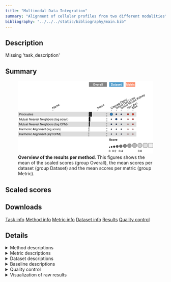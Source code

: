 ```yaml
---
title: "Multimodal Data Integration"
summary: "Alignment of cellular profiles from two different modalities"
bibliography: "../../../static/bibliography/main.bib"
---
```


<script src="index_files/libs/htmlwidgets-1.5.4/htmlwidgets.js"></script>
<link href="index_files/libs/datatables-css-0.0.0/datatables-crosstalk.css" rel="stylesheet" />
<script src="index_files/libs/datatables-binding-0.25/datatables.js"></script>
<script src="index_files/libs/jquery-3.6.0/jquery-3.6.0.min.js"></script>
<link href="index_files/libs/dt-core-1.11.3/css/jquery.dataTables.min.css" rel="stylesheet" />
<link href="index_files/libs/dt-core-1.11.3/css/jquery.dataTables.extra.css" rel="stylesheet" />
<script src="index_files/libs/dt-core-1.11.3/js/jquery.dataTables.min.js"></script>
<link href="index_files/libs/dt-ext-select-1.11.3/css/select.dataTables.min.css" rel="stylesheet" />
<script src="index_files/libs/dt-ext-select-1.11.3/js/dataTables.select.min.js"></script>
<link href="index_files/libs/dt-ext-searchpanes-1.11.3/css/searchPanes.dataTables.min.css" rel="stylesheet" />
<script src="index_files/libs/dt-ext-searchpanes-1.11.3/js/dataTables.searchPanes.min.js"></script>
<script src="index_files/libs/jszip-1.11.3/jszip.min.js"></script>
<script src="index_files/libs/pdfmake-1.11.3/pdfmake.js"></script>
<script src="index_files/libs/pdfmake-1.11.3/vfs_fonts.js"></script>
<link href="index_files/libs/dt-ext-buttons-1.11.3/css/buttons.dataTables.min.css" rel="stylesheet" />
<script src="index_files/libs/dt-ext-buttons-1.11.3/js/dataTables.buttons.min.js"></script>
<script src="index_files/libs/dt-ext-buttons-1.11.3/js/buttons.html5.min.js"></script>
<script src="index_files/libs/dt-ext-buttons-1.11.3/js/buttons.colVis.min.js"></script>
<script src="index_files/libs/dt-ext-buttons-1.11.3/js/buttons.print.min.js"></script>
<link href="index_files/libs/crosstalk-1.2.0/css/crosstalk.min.css" rel="stylesheet" />
<script src="index_files/libs/crosstalk-1.2.0/js/crosstalk.min.js"></script>
<script src="index_files/libs/kePrint-0.0.1/kePrint.js"></script>
<link href="index_files/libs/lightable-0.0.1/lightable.css" rel="stylesheet" />


## Description

Missing 'task_description'

## Summary

<figure>
<img src="index.markdown_strict_files/figure-markdown_strict/summary-1.png" width="691" alt="Overview of the results per method. This figures shows the mean of the scaled scores (group Overall), the mean scores per dataset (group Dataset) and the mean scores per metric (group Metric)." />
<figcaption aria-hidden="true"><strong>Overview of the results per method</strong>. This figures shows the mean of the scaled scores (group Overall), the mean scores per dataset (group Dataset) and the mean scores per metric (group Metric).</figcaption>
</figure>

## Scaled scores

<div id="htmlwidget-964edce539e1dab99d69" style="width:100%;height:auto;" class="datatables html-widget"></div>
<script type="application/json" data-for="htmlwidget-964edce539e1dab99d69">{"x":{"filter":"none","vertical":false,"extensions":["Select","SearchPanes","Buttons"],"data":[["<a href=\"/bibliography#gower1975generalized\">Procrustes<\/a>","<a href=\"/bibliography#haghverdi2018batch\">Mutual Nearest Neighbors (log scran)<\/a>","<a href=\"/bibliography#gower1975generalized\">Procrustes<\/a>","<a href=\"/bibliography#gower1975generalized\">Procrustes<\/a>","<a href=\"/bibliography#haghverdi2018batch\">Mutual Nearest Neighbors (log scran)<\/a>","<a href=\"/bibliography#haghverdi2018batch\">Mutual Nearest Neighbors (log CPM)<\/a>","<a href=\"/bibliography#haghverdi2018batch\">Mutual Nearest Neighbors (log CPM)<\/a>","<a href=\"/bibliography#gower1975generalized\">Procrustes<\/a>","<a href=\"/bibliography#haghverdi2018batch\">Mutual Nearest Neighbors (log CPM)<\/a>","<a href=\"/bibliography#haghverdi2018batch\">Mutual Nearest Neighbors (log scran)<\/a>","<a href=\"/bibliography#stanley2020harmonic\">Harmonic Alignment (log scran)<\/a>","<a href=\"/bibliography#haghverdi2018batch\">Mutual Nearest Neighbors (log CPM)<\/a>","<a href=\"/bibliography#stanley2020harmonic\">Harmonic Alignment (log scran)<\/a>","<a href=\"/bibliography#stanley2020harmonic\">Harmonic Alignment (sqrt CPM)<\/a>","<a href=\"/bibliography#stanley2020harmonic\">Harmonic Alignment (log scran)<\/a>","<a href=\"/bibliography#stanley2020harmonic\">Harmonic Alignment (sqrt CPM)<\/a>","<a href=\"/bibliography#stanley2020harmonic\">Harmonic Alignment (sqrt CPM)<\/a>","<a href=\"/bibliography#stanley2020harmonic\">Harmonic Alignment (log scran)<\/a>","<a href=\"/bibliography#haghverdi2018batch\">Mutual Nearest Neighbors (log scran)<\/a>","<a href=\"/bibliography#stanley2020harmonic\">Harmonic Alignment (sqrt CPM)<\/a>"],["<a href=\"/bibliography#stoeckius2017simultaneous\">CITE-seq Cord Blood Mononuclear Cells<\/a>","<a href=\"/bibliography#cao2018joint\">sciCAR Cell Lines<\/a>","Overall mean","<a href=\"/bibliography#cao2018joint\">sciCAR Cell Lines<\/a>","Overall mean","<a href=\"/bibliography#stoeckius2017simultaneous\">CITE-seq Cord Blood Mononuclear Cells<\/a>","<a href=\"/bibliography#cao2018joint\">sciCAR Cell Lines<\/a>","<a href=\"/bibliography#cao2018joint\">sciCAR Mouse Kidney<\/a>","Overall mean","<a href=\"/bibliography#cao2018joint\">sciCAR Mouse Kidney<\/a>","<a href=\"/bibliography#cao2018joint\">sciCAR Mouse Kidney<\/a>","<a href=\"/bibliography#cao2018joint\">sciCAR Mouse Kidney<\/a>","<a href=\"/bibliography#stoeckius2017simultaneous\">CITE-seq Cord Blood Mononuclear Cells<\/a>","<a href=\"/bibliography#cao2018joint\">sciCAR Mouse Kidney<\/a>","Overall mean","<a href=\"/bibliography#stoeckius2017simultaneous\">CITE-seq Cord Blood Mononuclear Cells<\/a>","Overall mean","<a href=\"/bibliography#cao2018joint\">sciCAR Cell Lines<\/a>","<a href=\"/bibliography#stoeckius2017simultaneous\">CITE-seq Cord Blood Mononuclear Cells<\/a>","<a href=\"/bibliography#cao2018joint\">sciCAR Cell Lines<\/a>"],[0.367371660099538,0.172964252031419,0.162837986597246,0.0738402342650184,0.0653706327887329,0.0622904826180733,0.0578544389346066,0.0473020654271813,0.0426085296479292,0.0374213892344664,0.0109700285290439,0.00768066739110755,0.0046471142447602,0.00401139972041642,0.00314853587622908,-0.00173450021106317,-0.00480976937010793,-0.00617153514511684,-0.0142737428996867,-0.016706207619677],[0.308171704906801,0.0802243802593182,0.135417673163572,0.0579895919310561,0.0369218501295169,0.0140308448143716,0.0366648883279408,0.0400917226528605,0.0151695187773746,0.0434258827880639,0.0247993159239327,-0.00518717681018846,0.011571461471132,0.0104405294544754,0.0152583183793965,-0.00114099213098423,-0.000711677681043749,0.0094041777431248,-0.0128847126588314,-0.0114345703666224],[0.426571615292276,0.26570412380352,0.19025830003092,0.0896908765989807,0.0938194154479489,0.110550120421775,0.0790439895412725,0.054512408201502,0.0700475405184837,0.0314168956808689,-0.00285925886584493,0.0205485115924036,-0.00227723298161164,-0.00241773001364254,-0.00896124662693835,-0.0023280082911421,-0.00890786105917211,-0.0217472480333585,-0.0156627731405421,-0.0219778448727317],[291,879,449.666666666667,499,982.666666666667,540,749,559,719.333333333333,1239,1993,869,2046,581,1926,890,593.666666666667,1739,830,310],[132.8,88.6,273.333333333333,369,86.3666666666667,43.5,83.3,318.2,71.6,92.8,655.5,88,395,941.1,458.566666666667,903.9,930.366666666667,325.2,77.7,946.1],[0.5666015625,3.22265625,0.684928385416667,0.65517578125,3.87369791666667,1.953125,1.85546875,0.8330078125,2.01822916666667,4.19921875,4.19921875,2.24609375,4.19921875,1.85546875,3.87369791666667,0.61318359375,1.112890625,3.22265625,4.19921875,0.87001953125],["<a href=\"https://docs.scipy.org/doc/scipy/reference/generated/scipy.spatial.procrustes.html\">v1.9.3<\/a>","<a href=\"https://github.com/LTLA/batchelor\">v1.12.3<\/a>","<a href=\"https://docs.scipy.org/doc/scipy/reference/generated/scipy.spatial.procrustes.html\">v1.9.3<\/a>","<a href=\"https://docs.scipy.org/doc/scipy/reference/generated/scipy.spatial.procrustes.html\">v1.9.3<\/a>","<a href=\"https://github.com/LTLA/batchelor\">v1.12.3<\/a>","<a href=\"https://github.com/LTLA/batchelor\">v1.12.3<\/a>","<a href=\"https://github.com/LTLA/batchelor\">v1.12.3<\/a>","<a href=\"https://docs.scipy.org/doc/scipy/reference/generated/scipy.spatial.procrustes.html\">v1.9.3<\/a>","<a href=\"https://github.com/LTLA/batchelor\">v1.12.3<\/a>","<a href=\"https://github.com/LTLA/batchelor\">v1.12.3<\/a>","<a href=\"https://github.com/KrishnaswamyLab/harmonic-alignment\">v0.0<\/a>","<a href=\"https://github.com/LTLA/batchelor\">v1.12.3<\/a>","<a href=\"https://github.com/KrishnaswamyLab/harmonic-alignment\">v0.0<\/a>","<a href=\"https://github.com/KrishnaswamyLab/harmonic-alignment\">v0.0<\/a>","<a href=\"https://github.com/KrishnaswamyLab/harmonic-alignment\">v0.0<\/a>","<a href=\"https://github.com/KrishnaswamyLab/harmonic-alignment\">v0.0<\/a>","<a href=\"https://github.com/KrishnaswamyLab/harmonic-alignment\">v0.0<\/a>","<a href=\"https://github.com/KrishnaswamyLab/harmonic-alignment\">v0.0<\/a>","<a href=\"https://github.com/LTLA/batchelor\">v1.12.3<\/a>","<a href=\"https://github.com/KrishnaswamyLab/harmonic-alignment\">v0.0<\/a>"]],"container":"<table class=\"stripe compact\">\n  <thead>\n    <tr>\n      <th>Method<\/th>\n      <th>Dataset<\/th>\n      <th>Mean score<\/th>\n      <th>kNN Area Under the Curve<\/th>\n      <th>Mean squared error<\/th>\n      <th>Runtime (s)<\/th>\n      <th>CPU (%)<\/th>\n      <th>Memory (GB)<\/th>\n      <th>Library<\/th>\n    <\/tr>\n  <\/thead>\n<\/table>","options":{"dom":"Bfrtip","paging":false,"columnDefs":[{"targets":6,"render":"function(data, type, row, meta) {\n    return type !== 'display' ? data : DTWidget.formatRound(data, 0, 3, \",\", \".\", null);\n  }"},{"targets":5,"render":"function(data, type, row, meta) {\n    return type !== 'display' ? data : DTWidget.formatRound(data, 0, 3, \",\", \".\", null);\n  }"},{"targets":7,"render":"function(data, type, row, meta) {\n    return type !== 'display' ? data : DTWidget.formatRound(data, 2, 3, \",\", \".\", null);\n  }"},{"targets":2,"render":"function(data, type, row, meta) {\n    return type !== 'display' ? data : DTWidget.formatRound(data, 2, 3, \",\", \".\", null);\n  }"},{"targets":3,"render":"function(data, type, row, meta) {\n    return type !== 'display' ? data : DTWidget.formatRound(data, 2, 3, \",\", \".\", null);\n  }"},{"targets":4,"render":"function(data, type, row, meta) {\n    return type !== 'display' ? data : DTWidget.formatRound(data, 2, 3, \",\", \".\", null);\n  }"},{"searchPanes":{"show":false},"targets":[2,3,4,5,6,7,8]},{"searchPanes":{"preSelect":"Overall mean"},"targets":1},{"className":"dt-right","targets":[2,3,4,5,6,7]}],"buttons":["searchPanes",{"extend":"collection","buttons":["csv","excel","pdf"],"text":"Download"}],"language":{"searchPanes":{"collapse":"Filter Rows"}},"order":[],"autoWidth":false,"orderClasses":false}},"evals":["options.columnDefs.0.render","options.columnDefs.1.render","options.columnDefs.2.render","options.columnDefs.3.render","options.columnDefs.4.render","options.columnDefs.5.render"],"jsHooks":[]}</script>
<!--### CITE-seq Cord Blood Mononuclear Cells-->

## Downloads

<a href="data/task_info.json" class="btn btn-secondary">Task info</a>
<a href="data/method_info.json" class="btn btn-secondary">Method info</a>
<a href="data/metric_info.json" class="btn btn-secondary">Metric info</a>
<a href="data/dataset_info.json" class="btn btn-secondary">Dataset info</a>
<a href="data/results.json" class="btn btn-secondary">Results</a>
<a href="data/quality_control.json" class="btn btn-secondary">Quality control</a>

## Details

<details>
<summary>
Method descriptions
</summary>

-   **[Harmonic Alignment (log scran)](https://github.com/KrishnaswamyLab/harmonic-alignment)**: Missing 'method_description'. [\[stanley2020harmonic\]](/bibliography#stanley2020harmonic)

<!-- -->

-   **[Harmonic Alignment (sqrt CPM)](https://github.com/KrishnaswamyLab/harmonic-alignment)**: Missing 'method_description'. [\[stanley2020harmonic\]](/bibliography#stanley2020harmonic)

<!-- -->

-   **[Mutual Nearest Neighbors (log CPM)](https://github.com/LTLA/batchelor)**: Missing 'method_description'. [\[haghverdi2018batch\]](/bibliography#haghverdi2018batch)

<!-- -->

-   **[Mutual Nearest Neighbors (log scran)](https://github.com/LTLA/batchelor)**: Missing 'method_description'. [\[haghverdi2018batch\]](/bibliography#haghverdi2018batch)

<!-- -->

-   **[Procrustes](https://docs.scipy.org/doc/scipy/reference/generated/scipy.spatial.procrustes.html)**: Missing 'method_description'. [\[gower1975generalized\]](/bibliography#gower1975generalized)

<!-- -->

-   **[Random Features](https://github.com/openproblems-bio/openproblems)**: Missing 'method_description'. [\[openproblems\]](/bibliography#openproblems)

<!-- -->

-   **[True Features](https://github.com/openproblems-bio/openproblems)**: Missing 'method_description'. [\[openproblems\]](/bibliography#openproblems)

</details>
<details>
<summary>
Metric descriptions
</summary>

-   **kNN Area Under the Curve**: Missing 'metric_description'. [\[stanley2020harmonic\]](/bibliography#stanley2020harmonic)

<!-- -->

-   **Mean squared error**: Missing 'metric_description'. [\[lance2022multimodal\]](/bibliography#lance2022multimodal)

</details>
<details>
<summary>
Dataset descriptions
</summary>

-   **CITE-seq Cord Blood Mononuclear Cells**: Missing 'dataset_description'. [\[stoeckius2017simultaneous\]](/bibliography#stoeckius2017simultaneous)

<!-- -->

-   **sciCAR Cell Lines**: Missing 'dataset_description'. [\[cao2018joint\]](/bibliography#cao2018joint)

<!-- -->

-   **sciCAR Mouse Kidney**: Missing 'dataset_description'. [\[cao2018joint\]](/bibliography#cao2018joint)

</details>
<details>
<summary>
Baseline descriptions
</summary>

-   **Random Features**: Missing 'method_description'.

<!-- -->

-   **True Features**: Missing 'method_description'.

</details>
<details>
<summary>
Quality control
</summary>
<table class="table lightable-paper" style='margin-left: auto; margin-right: auto; font-family: "Arial Narrow", arial, helvetica, sans-serif; margin-left: auto; margin-right: auto;'>
 <thead>
  <tr>
   <th style="text-align:left;"> Category </th>
   <th style="text-align:left;"> Name </th>
   <th style="text-align:right;"> Value </th>
   <th style="text-align:left;"> Condition </th>
   <th style="text-align:left;"> Severity </th>
  </tr>
 </thead>
<tbody>
  <tr>
   <td style="text-align:left;" data-toggle="tooltip" data-container="body" data-placement="right" title="Dataset metadata field 'dataset_description' should be defined
  Task id: multimodal_data_integration
  Field: dataset_description
"> Dataset info </td>
   <td style="text-align:left;" data-toggle="tooltip" data-container="body" data-placement="right" title="Dataset metadata field 'dataset_description' should be defined
  Task id: multimodal_data_integration
  Field: dataset_description
"> Pct 'dataset_description' missing </td>
   <td style="text-align:right;" data-toggle="tooltip" data-container="body" data-placement="right" title="Dataset metadata field 'dataset_description' should be defined
  Task id: multimodal_data_integration
  Field: dataset_description
"> 1 </td>
   <td style="text-align:left;" data-toggle="tooltip" data-container="body" data-placement="right" title="Dataset metadata field 'dataset_description' should be defined
  Task id: multimodal_data_integration
  Field: dataset_description
"> percent_missing(dataset_info, field) </td>
   <td style="text-align:left;color: red !important;" data-toggle="tooltip" data-container="body" data-placement="right" title="Dataset metadata field 'dataset_description' should be defined
  Task id: multimodal_data_integration
  Field: dataset_description
"> ✗✗ </td>
  </tr>
  <tr>
   <td style="text-align:left;" data-toggle="tooltip" data-container="body" data-placement="right" title="Method metadata field 'method_description' should be defined
  Task id: multimodal_data_integration
  Field: method_description
"> Method info </td>
   <td style="text-align:left;" data-toggle="tooltip" data-container="body" data-placement="right" title="Method metadata field 'method_description' should be defined
  Task id: multimodal_data_integration
  Field: method_description
"> Pct 'method_description' missing </td>
   <td style="text-align:right;" data-toggle="tooltip" data-container="body" data-placement="right" title="Method metadata field 'method_description' should be defined
  Task id: multimodal_data_integration
  Field: method_description
"> 1 </td>
   <td style="text-align:left;" data-toggle="tooltip" data-container="body" data-placement="right" title="Method metadata field 'method_description' should be defined
  Task id: multimodal_data_integration
  Field: method_description
"> percent_missing(method_info, field) </td>
   <td style="text-align:left;color: red !important;" data-toggle="tooltip" data-container="body" data-placement="right" title="Method metadata field 'method_description' should be defined
  Task id: multimodal_data_integration
  Field: method_description
"> ✗✗ </td>
  </tr>
  <tr>
   <td style="text-align:left;" data-toggle="tooltip" data-container="body" data-placement="right" title="Metric metadata field 'metric_description' should be defined
  Task id: multimodal_data_integration
  Field: metric_description
"> Metric info </td>
   <td style="text-align:left;" data-toggle="tooltip" data-container="body" data-placement="right" title="Metric metadata field 'metric_description' should be defined
  Task id: multimodal_data_integration
  Field: metric_description
"> Pct 'metric_description' missing </td>
   <td style="text-align:right;" data-toggle="tooltip" data-container="body" data-placement="right" title="Metric metadata field 'metric_description' should be defined
  Task id: multimodal_data_integration
  Field: metric_description
"> 1 </td>
   <td style="text-align:left;" data-toggle="tooltip" data-container="body" data-placement="right" title="Metric metadata field 'metric_description' should be defined
  Task id: multimodal_data_integration
  Field: metric_description
"> percent_missing(metric_info, field) </td>
   <td style="text-align:left;color: red !important;" data-toggle="tooltip" data-container="body" data-placement="right" title="Metric metadata field 'metric_description' should be defined
  Task id: multimodal_data_integration
  Field: metric_description
"> ✗✗ </td>
  </tr>
  <tr>
   <td style="text-align:left;" data-toggle="tooltip" data-container="body" data-placement="right" title="Task metadata field 'task_description' should be defined
  Task id: multimodal_data_integration
  Field: task_description
"> Task info </td>
   <td style="text-align:left;" data-toggle="tooltip" data-container="body" data-placement="right" title="Task metadata field 'task_description' should be defined
  Task id: multimodal_data_integration
  Field: task_description
"> Pct 'task_description' missing </td>
   <td style="text-align:right;" data-toggle="tooltip" data-container="body" data-placement="right" title="Task metadata field 'task_description' should be defined
  Task id: multimodal_data_integration
  Field: task_description
"> 1 </td>
   <td style="text-align:left;" data-toggle="tooltip" data-container="body" data-placement="right" title="Task metadata field 'task_description' should be defined
  Task id: multimodal_data_integration
  Field: task_description
"> percent_missing([task_info], field) </td>
   <td style="text-align:left;color: red !important;" data-toggle="tooltip" data-container="body" data-placement="right" title="Task metadata field 'task_description' should be defined
  Task id: multimodal_data_integration
  Field: task_description
"> ✗✗ </td>
  </tr>
</tbody>
</table>

</details>
<details>
<summary>
Visualization of raw results
</summary>

<img src="index.markdown_strict_files/figure-markdown_strict/raw_results-1.png" width="960" />

</details>
